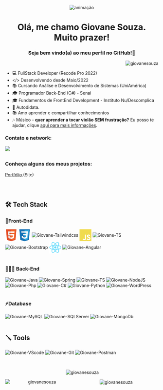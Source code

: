 <p align="center"> <img alt="animação" src="https://camo.githubusercontent.com/fa73289736064aba480d0708da37d7aa183a8c3e2bcc2f58c54285a3bbbeecc1/68747470733a2f2f7777772e61616c7068612e6e65742f77702d636f6e74656e742f75706c6f6164732f323032302f31322f66756c6c2d737461636b2d646576656c6f706d656e742e676966" /> </p>

<h1 align="center">Olá, me chamo Giovane Souza. Muito prazer!</h1>
<h3 align="center">Seja bem vindo(a) ao meu perfil no GitHub!👋</h3>
<p align="right"> <img src="https://komarev.com/ghpvc/?username=giovanesouza&label=Profile%20views&color=0e75b6&style=flat" alt="giovanesouza" /> </p>


- 💻 FullStack Developer (Recode Pro 2022)
- </> Desenvolvendo desde Maio/2022
- 📚 Cursando Análise e Desenvolvimento de Sistemas (UniAmérica)
- 🎓  Programador Back-End (C#) - Senai
- 🎓  Fundamentos de FrontEnd Development - Instituto Nu/Descomplica
- 📖 Autodidata.
- 📚 Amo aprender e compartilhar conhecimentos
- 🎶 Músico - **quer aprender a tocar violão SEM frustração?** Eu posso te ajudar, clique <a href="https://violaosemfrustracao.com.br/" target="_blank">aqui para mais informações</a>.


<h3> Contato e network: </h3>
 <a href="https://www.linkedin.com/in/developergiovanesouza/" target="_blank"><img src="https://img.shields.io/badge/-LinkedIn-%230077B5?style=for-the-badge&logo=linkedin&logoColor=white" target="_blank"></a> 
 
 </div>


##
<h3> Conheça alguns dos meus projetos: </h3>

<p><a href="https://giovanesouza.github.io/portfolio/" target="_blank"> Portfólio </a>(Site) </p>


##
<br/>

## 🛠 Tech Stack

### 🎨Front-End

<div style="display: inline_block">
  <img align="center" alt="Giovane-HTML" height="40" width="40" src="https://raw.githubusercontent.com/devicons/devicon/master/icons/html5/html5-original.svg" />
  <img align="center" alt="Giovane-CSS" height="40" width="40" src="https://raw.githubusercontent.com/devicons/devicon/master/icons/css3/css3-original.svg" />
   <img align="center" alt="Giovane-Tailwindcss" height="40" width="40" src="https://cdn.jsdelivr.net/gh/devicons/devicon/icons/tailwindcss/tailwindcss-original-wordmark.svg" />
  <img align="center" alt="Giovane-JS" height="40" width="40" src="https://raw.githubusercontent.com/devicons/devicon/master/icons/javascript/javascript-plain.svg" />
 <img align="center" alt="Giovane-TS" height="40" width="40" src="https://cdn.jsdelivr.net/gh/devicons/devicon/icons/typescript/typescript-original.svg" />
   <img align="center" alt="Giovane-Bootstrap" height="40" width="40" src="https://cdn.jsdelivr.net/gh/devicons/devicon/icons/bootstrap/bootstrap-original.svg" />
  <img align="center" alt="Giovane-ReactJS" height="40" width="40" src="https://raw.githubusercontent.com/devicons/devicon/master/icons/react/react-original.svg" />
   <img align="center" alt="Giovane-Angular" height="40" width="40" src="https://cdn.jsdelivr.net/gh/devicons/devicon/icons/angularjs/angularjs-original.svg" />
 </div>

 <br/>
 
### 🧑🏽‍💻 Back-End

<div style="display: inline_block">

<img align="center" alt="Giovane-Java" height="40" width="40" src="https://cdn.jsdelivr.net/gh/devicons/devicon/icons/java/java-original.svg" />
    <img align="center" alt="Giovane-Spring" height="40" width="40" src="https://cdn.jsdelivr.net/gh/devicons/devicon/icons/spring/spring-original-wordmark.svg" />
     <img align="center" alt="Giovane-TS" height="40" width="40" src="https://cdn.jsdelivr.net/gh/devicons/devicon/icons/typescript/typescript-original.svg">
     <img align="center" alt="Giovane-NodeJS" height="40" width="40" src="https://cdn.jsdelivr.net/gh/devicons/devicon/icons/nodejs/nodejs-original.svg" />
    <img align="center" alt="Giovane-Php" height="40" width="40" src="https://cdn.jsdelivr.net/gh/devicons/devicon/icons/php/php-original.svg" />
    <img align="center" alt="Giovane-C#" height="40" width="40" src="https://cdn.jsdelivr.net/gh/devicons/devicon/icons/csharp/csharp-original.svg" /> 
    <img align="center" alt="Giovane-Python" height="40" width="40" src="https://cdn.jsdelivr.net/gh/devicons/devicon/icons/python/python-original.svg" />
    <img align="center" alt="Giovane-WordPress" height="40" width="40" src="https://cdn.jsdelivr.net/gh/devicons/devicon/icons/wordpress/wordpress-original.svg" />
 </div>

<br/>

### ⚡Database

<div style="display: inline_block">
      <img align="center" alt="Giovane-MySQL" height="40" width="40" src="https://cdn.jsdelivr.net/gh/devicons/devicon/icons/mysql/mysql-original-wordmark.svg" />
      <img align="center" alt="Giovane-SQLServer" height="40" width="40" src="https://cdn.jsdelivr.net/gh/devicons/devicon/icons/microsoftsqlserver/microsoftsqlserver-plain.svg" />
      <img align="center" alt="Giovane-MongoDb" height="40" width="40" src="https://cdn.jsdelivr.net/gh/devicons/devicon/icons/mongodb/mongodb-plain-wordmark.svg" />
  </div>

<br/>

  ## 🪛 Tools
<div style="display: inline_block">
  <img align="center" alt="Giovane-VScode" height="40" width="40" src="https://cdn.jsdelivr.net/gh/devicons/devicon/icons/vscode/vscode-original.svg" />
  <img align="center" alt="Giovane-Git" height="40" width="40" src="https://cdn.jsdelivr.net/gh/devicons/devicon/icons/git/git-original.svg" /> 
  <img align="center" alt="Giovane-Postman" height="40" width="40" src="https://www.svgrepo.com/show/354202/postman-icon.svg" /> 
</div>

 <br/>
 
 ##
 
 <div align="center" style="width: 100%; display: inline_block;">

<p>&nbsp;<img align="center" height="180em" width="45%" src="https://github-readme-stats.vercel.app/api?username=giovanesouza&show_icons=true&locale=en" alt="giovanesouza" /></p>
    
   <p><img align="left" height="180em" width="45%" src="https://github-readme-stats.vercel.app/api/top-langs?username=giovanesouza&show_icons=true&locale=en&layout=compact" alt="giovanesouza" /></p>

<p><img align="center" height="180em" width="45%" src="https://github-readme-streak-stats.herokuapp.com/?user=giovanesouza&" alt="giovanesouza" /></p> 
  
</div>
 
  
  <!--

<p><a href="https://giovanesouza.github.io/listaDeCompras/" target="_blank"> Lista de Compras (Supermercado) </a> </p>
<p><a href="https://giovanesouza.github.io/calculadora/" target="_blank"> Calculadora </a> </p>

<img align="center" alt="Giovane-Csharp" height="40" width="40" src="https://raw.githubusercontent.com/devicons/devicon/master/icons/csharp/csharp-original.svg">

SITE ÍCONES: https://devicon.dev/
SITE EMBLEMAS: https://dev.to/envoy_/150-badges-for-github-pnk
SITE EMOJIS: https://emojipedia.org/search/?q=bag

## = Linha ("hr")

=====
<p align="left"> <a href="https://github.com/ryo-ma/github -profile-trophy"><img src="https://github-profile-trophy.vercel.app/?username=giovanesouza" alt="giovanesouza" /></a> </p>


<img height="180em" width="45%" src="https://github-readme-stats.vercel.app/api?username=giovanesouza&show_icons=true&locale=en" alt="giovanesouza" />

<img height="180em" width="45%" src="https://github-readme-stats.vercel.app/api/top-langs?username=giovanesouza&show_icons=true&locale=en&layout=compact" alt="giovanesouza" />

<p><img align="center" src="https://github-readme-streak-stats.herokuapp.com/?user=giovanesouza&" alt="giovanesouza" /></p>

-->
